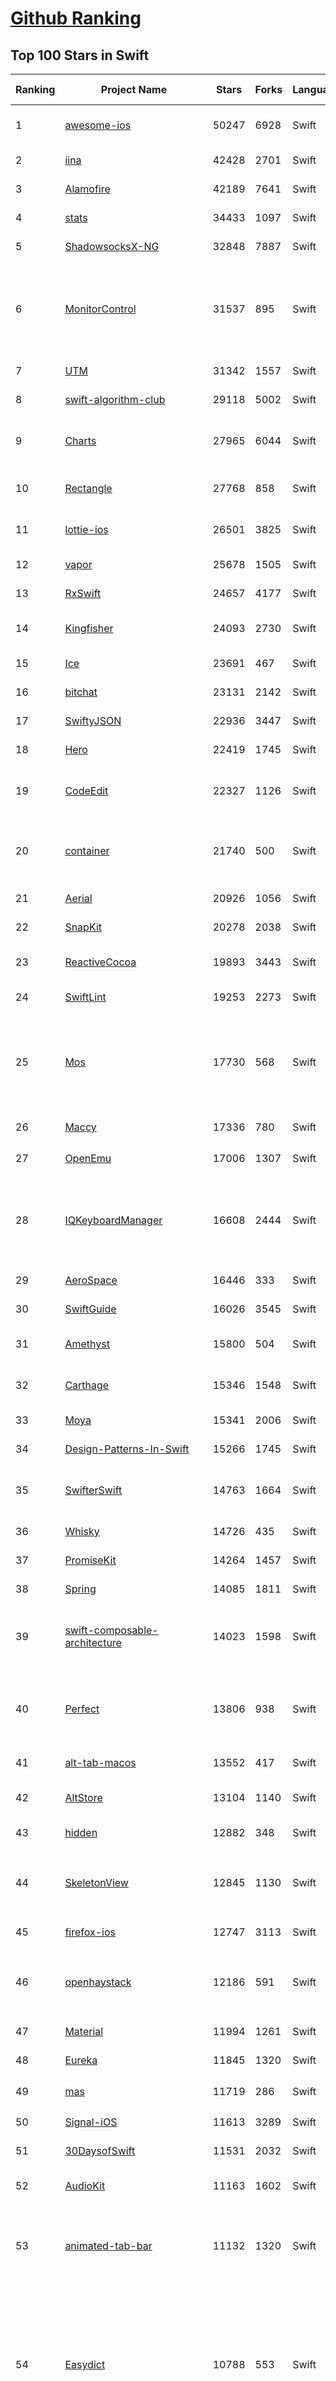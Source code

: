 [Github Ranking](../README.md)
==========

## Top 100 Stars in Swift

| Ranking | Project Name | Stars | Forks | Language | Open Issues | Description | Last Commit |
| ------- | ------------ | ----- | ----- | -------- | ----------- | ----------- | ----------- |
| 1 | [awesome-ios](https://github.com/vsouza/awesome-ios) | 50247 | 6928 | Swift | 0 | A curated list of awesome iOS ecosystem, including Objective-C and Swift Projects  | 2025-09-29T17:35:43Z |
| 2 | [iina](https://github.com/iina/iina) | 42428 | 2701 | Swift | 1801 | The modern video player for macOS. | 2025-10-27T20:58:31Z |
| 3 | [Alamofire](https://github.com/Alamofire/Alamofire) | 42189 | 7641 | Swift | 33 | Elegant HTTP Networking in Swift | 2025-10-14T00:07:35Z |
| 4 | [stats](https://github.com/exelban/stats) | 34433 | 1097 | Swift | 29 | macOS system monitor in your menu bar | 2025-10-26T12:48:56Z |
| 5 | [ShadowsocksX-NG](https://github.com/shadowsocks/ShadowsocksX-NG) | 32848 | 7887 | Swift | 309 | Next Generation of ShadowsocksX | 2024-10-29T12:19:30Z |
| 6 | [MonitorControl](https://github.com/MonitorControl/MonitorControl) | 31537 | 895 | Swift | 15 | 🖥 Control your display's brightness & volume on your Mac as if it was a native Apple Display. Use Apple Keyboard keys or custom shortcuts. Shows the native macOS OSDs. | 2025-07-25T21:43:11Z |
| 7 | [UTM](https://github.com/utmapp/UTM) | 31342 | 1557 | Swift | 928 | Virtual machines for iOS and macOS | 2025-10-01T23:05:05Z |
| 8 | [swift-algorithm-club](https://github.com/kodecocodes/swift-algorithm-club) | 29118 | 5002 | Swift | 32 | Algorithms and data structures in Swift, with explanations! | 2024-12-06T07:03:07Z |
| 9 | [Charts](https://github.com/ChartsOrg/Charts) | 27965 | 6044 | Swift | 890 | Beautiful charts for iOS/tvOS/OSX! The Apple side of the crossplatform MPAndroidChart. | 2025-05-13T04:45:38Z |
| 10 | [Rectangle](https://github.com/rxhanson/Rectangle) | 27768 | 858 | Swift | 90 | Move and resize windows on macOS with keyboard shortcuts and snap areas | 2025-10-25T16:11:32Z |
| 11 | [lottie-ios](https://github.com/airbnb/lottie-ios) | 26501 | 3825 | Swift | 42 | An iOS library to natively render After Effects vector animations | 2025-10-08T21:11:47Z |
| 12 | [vapor](https://github.com/vapor/vapor) | 25678 | 1505 | Swift | 94 | 💧 A server-side Swift HTTP web framework. | 2025-10-26T15:39:22Z |
| 13 | [RxSwift](https://github.com/ReactiveX/RxSwift) | 24657 | 4177 | Swift | 20 | Reactive Programming in Swift | 2025-10-25T07:00:10Z |
| 14 | [Kingfisher](https://github.com/onevcat/Kingfisher) | 24093 | 2730 | Swift | 170 | A lightweight, pure-Swift library for downloading and caching images from the web. | 2025-10-27T13:30:31Z |
| 15 | [Ice](https://github.com/jordanbaird/Ice) | 23691 | 467 | Swift | 260 | Powerful menu bar manager for macOS | 2025-09-20T20:28:17Z |
| 16 | [bitchat](https://github.com/permissionlesstech/bitchat) | 23131 | 2142 | Swift | 206 | bluetooth mesh chat, IRC vibes | 2025-10-28T18:19:16Z |
| 17 | [SwiftyJSON](https://github.com/SwiftyJSON/SwiftyJSON) | 22936 | 3447 | Swift | 116 | The better way to deal with JSON data in Swift. | 2025-05-27T07:57:34Z |
| 18 | [Hero](https://github.com/HeroTransitions/Hero) | 22419 | 1745 | Swift | 40 | Elegant transition library for iOS & tvOS | 2025-01-23T20:27:30Z |
| 19 | [CodeEdit](https://github.com/CodeEditApp/CodeEdit) | 22327 | 1126 | Swift | 181 | 📝 CodeEdit App for macOS – Elevate your code editing experience. Open source, free forever. | 2025-09-19T19:05:44Z |
| 20 | [container](https://github.com/apple/container) | 21740 | 500 | Swift | 176 | A tool for creating and running Linux containers using lightweight virtual machines on a Mac. It is written in Swift, and optimized for Apple silicon.  | 2025-10-27T22:04:17Z |
| 21 | [Aerial](https://github.com/JohnCoates/Aerial) | 20926 | 1056 | Swift | 83 | Apple TV Aerial Screensaver for Mac | 2025-08-12T15:58:24Z |
| 22 | [SnapKit](https://github.com/SnapKit/SnapKit) | 20278 | 2038 | Swift | 46 | A Swift Autolayout DSL for iOS & OS X | 2025-05-08T09:55:53Z |
| 23 | [ReactiveCocoa](https://github.com/ReactiveCocoa/ReactiveCocoa) | 19893 | 3443 | Swift | 4 | Cocoa framework and Obj-C dynamism bindings for ReactiveSwift. | 2025-09-12T03:55:10Z |
| 24 | [SwiftLint](https://github.com/realm/SwiftLint) | 19253 | 2273 | Swift | 393 | A tool to enforce Swift style and conventions. | 2025-10-28T19:53:21Z |
| 25 | [Mos](https://github.com/Caldis/Mos) | 17730 | 568 | Swift | 297 | 一个用于在 macOS 上平滑你的鼠标滚动效果或单独设置滚动方向的小工具, 让你的滚轮爽如触控板  \|  A lightweight tool used to smooth scrolling and set scroll direction independently for your mouse on macOS | 2025-10-27T17:20:03Z |
| 26 | [Maccy](https://github.com/p0deje/Maccy) | 17336 | 780 | Swift | 106 | Lightweight clipboard manager for macOS | 2025-09-15T21:23:36Z |
| 27 | [OpenEmu](https://github.com/OpenEmu/OpenEmu) | 17006 | 1307 | Swift | 389 | 🕹 Retro video game emulation for macOS | 2025-10-22T21:39:10Z |
| 28 | [IQKeyboardManager](https://github.com/hackiftekhar/IQKeyboardManager) | 16608 | 2444 | Swift | 8 | Codeless drop-in universal library allows to prevent issues of keyboard sliding up and cover UITextField/UITextView. Neither need to write any code nor any setup required and much more. | 2025-10-24T15:25:23Z |
| 29 | [AeroSpace](https://github.com/nikitabobko/AeroSpace) | 16446 | 333 | Swift | 171 | AeroSpace is an i3-like tiling window manager for macOS | 2025-10-22T02:50:11Z |
| 30 | [SwiftGuide](https://github.com/ipader/SwiftGuide) | 16026 | 3545 | Swift | 0 | Swift Featured Projects in brain Mapping | 2025-02-07T07:49:49Z |
| 31 | [Amethyst](https://github.com/ianyh/Amethyst) | 15800 | 504 | Swift | 316 | Automatic tiling window manager for macOS à la xmonad. | 2025-08-21T00:24:52Z |
| 32 | [Carthage](https://github.com/Carthage/Carthage) | 15346 | 1548 | Swift | 194 | A simple, decentralized dependency manager for Cocoa | 2025-09-10T15:36:04Z |
| 33 | [Moya](https://github.com/Moya/Moya) | 15341 | 2006 | Swift | 159 | Network abstraction layer written in Swift. | 2024-08-05T11:56:59Z |
| 34 | [Design-Patterns-In-Swift](https://github.com/ochococo/Design-Patterns-In-Swift) | 15266 | 1745 | Swift | 5 | 📖 Design Patterns implemented in Swift 5.0 | 2024-08-03T07:30:28Z |
| 35 | [SwifterSwift](https://github.com/SwifterSwift/SwifterSwift) | 14763 | 1664 | Swift | 25 | A handy collection of more than 500 native Swift extensions to boost your productivity. | 2025-10-22T11:43:07Z |
| 36 | [Whisky](https://github.com/Whisky-App/Whisky) | 14726 | 435 | Swift | 435 | A modern Wine wrapper for macOS built with SwiftUI | 2025-05-11T17:50:04Z |
| 37 | [PromiseKit](https://github.com/mxcl/PromiseKit) | 14264 | 1457 | Swift | 13 | Promises for Swift & ObjC. | 2025-10-02T05:05:34Z |
| 38 | [Spring](https://github.com/MengTo/Spring) | 14085 | 1811 | Swift | 132 | A library to simplify iOS animations in Swift. | 2023-07-03T14:28:34Z |
| 39 | [swift-composable-architecture](https://github.com/pointfreeco/swift-composable-architecture) | 14023 | 1598 | Swift | 17 | A library for building applications in a consistent and understandable way, with composition, testing, and ergonomics in mind. | 2025-10-27T17:44:53Z |
| 40 | [Perfect](https://github.com/PerfectlySoft/Perfect) | 13806 | 938 | Swift | 54 | Server-side Swift. The Perfect core toolset and framework for Swift Developers. (For mobile back-end development, website and API development, and more…) | 2024-02-03T15:38:39Z |
| 41 | [alt-tab-macos](https://github.com/lwouis/alt-tab-macos) | 13552 | 417 | Swift | 83 | Windows alt-tab on macOS  | 2025-10-26T16:45:20Z |
| 42 | [AltStore](https://github.com/altstoreio/AltStore) | 13104 | 1140 | Swift | 583 | AltStore is an alternative app store for non-jailbroken iOS devices. | 2025-07-18T20:29:33Z |
| 43 | [hidden](https://github.com/dwarvesf/hidden) | 12882 | 348 | Swift | 128 | An ultra-light MacOS utility that helps hide menu bar icons | 2023-08-15T15:05:34Z |
| 44 | [SkeletonView](https://github.com/Juanpe/SkeletonView) | 12845 | 1130 | Swift | 75 | ☠️ An elegant way to show users that something is happening and also prepare them to which contents they are awaiting | 2024-08-06T18:38:09Z |
| 45 | [firefox-ios](https://github.com/mozilla-mobile/firefox-ios) | 12747 | 3113 | Swift | 1724 | Firefox for iOS | 2025-10-29T00:31:05Z |
| 46 | [openhaystack](https://github.com/seemoo-lab/openhaystack) | 12186 | 591 | Swift | 128 | Build your own 'AirTags' 🏷 today! Framework for tracking personal Bluetooth devices via Apple's massive Find My network. | 2024-07-09T07:19:10Z |
| 47 | [Material](https://github.com/CosmicMind/Material) | 11994 | 1261 | Swift | 32 | A UI/UX framework for creating beautiful applications. | 2022-05-16T17:39:01Z |
| 48 | [Eureka](https://github.com/xmartlabs/Eureka) | 11845 | 1320 | Swift | 163 | Elegant iOS form builder in Swift | 2024-09-12T17:04:03Z |
| 49 | [mas](https://github.com/mas-cli/mas) | 11719 | 286 | Swift | 89 | :package: Mac App Store command line interface | 2025-10-15T22:48:47Z |
| 50 | [Signal-iOS](https://github.com/signalapp/Signal-iOS) | 11613 | 3289 | Swift | 92 | A private messenger for iOS. | 2025-10-28T16:36:52Z |
| 51 | [30DaysofSwift](https://github.com/allenwong/30DaysofSwift) | 11531 | 2032 | Swift | 7 | A self-taught project to learn Swift. | 2022-05-21T17:40:30Z |
| 52 | [AudioKit](https://github.com/AudioKit/AudioKit) | 11163 | 1602 | Swift | 32 | Audio synthesis, processing, & analysis platform for iOS, macOS and tvOS | 2025-09-11T01:20:44Z |
| 53 | [animated-tab-bar](https://github.com/Ramotion/animated-tab-bar) | 11132 | 1320 | Swift | 9 | :octocat: RAMAnimatedTabBarController is a Swift UI module library for adding animation to iOS tabbar items and icons. iOS library made by @Ramotion | 2022-01-26T02:40:50Z |
| 54 | [Easydict](https://github.com/tisfeng/Easydict) | 10788 | 553 | Swift | 113 | 一个简洁优雅的词典翻译 macOS App。开箱即用，支持离线 OCR 识别，支持有道词典，🍎 苹果系统词典，🍎 苹果系统翻译，OpenAI，Gemini，DeepL，Google，Bing，腾讯，百度，阿里，小牛，彩云和火山翻译。A concise and elegant Dictionary and Translator macOS App for looking up words and translating text.  | 2025-10-25T12:03:11Z |
| 55 | [NVActivityIndicatorView](https://github.com/ninjaprox/NVActivityIndicatorView) | 10718 | 1166 | Swift | 1 | A collection of awesome loading animations | 2024-04-17T15:35:05Z |
| 56 | [CryptoSwift](https://github.com/krzyzanowskim/CryptoSwift) | 10512 | 1793 | Swift | 0 | CryptoSwift is a growing collection of standard and secure cryptographic algorithms implemented in Swift | 2025-07-10T07:26:39Z |
| 57 | [folding-cell](https://github.com/Ramotion/folding-cell) | 10234 | 1147 | Swift | 7 | :octocat: 📃 FoldingCell is an expanding content cell with animation made by @Ramotion | 2024-04-28T23:42:52Z |
| 58 | [pock](https://github.com/pock/pock) | 10133 | 370 | Swift | 68 | Widgets manager for MacBook Touch Bar | 2022-11-12T18:15:22Z |
| 59 | [PlayCover](https://github.com/PlayCover/PlayCover) | 10128 | 842 | Swift | 462 | Community fork of PlayCover | 2025-10-22T18:53:41Z |
| 60 | [SQLite.swift](https://github.com/stephencelis/SQLite.swift) | 10040 | 1622 | Swift | 136 | A type-safe, Swift-language layer over SQLite3. | 2025-09-17T19:24:10Z |
| 61 | [swift-package-manager](https://github.com/swiftlang/swift-package-manager) | 10028 | 1423 | Swift | 975 | The Package Manager for the Swift Programming Language | 2025-10-29T00:08:35Z |
| 62 | [Quick](https://github.com/Quick/Quick) | 9838 | 906 | Swift | 35 | The Swift (and Objective-C) testing framework. | 2025-10-04T04:52:48Z |
| 63 | [FlappySwift](https://github.com/newlinedotco/FlappySwift) | 9705 | 2677 | Swift | 5 | swift implementation of flappy bird. More at fullstackedu.com | 2023-04-29T03:44:50Z |
| 64 | [eul](https://github.com/gao-sun/eul) | 9641 | 359 | Swift | 66 | 🖥️ macOS status monitoring app written in SwiftUI. | 2024-05-25T22:59:12Z |
| 65 | [R.swift](https://github.com/mac-cain13/R.swift) | 9591 | 784 | Swift | 73 | Strong typed, autocompleted resources like images, fonts and segues in Swift projects | 2025-04-01T13:18:36Z |
| 66 | [iOSInterviewQuestions](https://github.com/ChenYilong/iOSInterviewQuestions) | 9486 | 2786 | Swift | 66 | iOS interview questions;iOS面试题集锦（附答案）  | 2025-02-19T02:34:56Z |
| 67 | [SwiftGen](https://github.com/SwiftGen/SwiftGen) | 9482 | 756 | Swift | 122 | The Swift code generator for your assets, storyboards, Localizable.strings, … — Get rid of all String-based APIs! | 2024-07-19T15:53:13Z |
| 68 | [Loop](https://github.com/MrKai77/Loop) | 9408 | 199 | Swift | 71 | Window management made elegant. | 2025-10-28T03:30:02Z |
| 69 | [Pearcleaner](https://github.com/alienator88/Pearcleaner) | 9282 | 215 | Swift | 7 | A free, source-available and fair-code licensed mac app cleaner | 2025-10-28T23:50:42Z |
| 70 | [DevToysMac](https://github.com/DevToys-app/DevToysMac) | 9240 | 374 | Swift | 71 | DevToys For mac | 2024-05-03T04:09:41Z |
| 71 | [NetNewsWire](https://github.com/Ranchero-Software/NetNewsWire) | 9233 | 591 | Swift | 803 | RSS reader for macOS and iOS. | 2025-10-22T19:19:51Z |
| 72 | [ObjectMapper](https://github.com/tristanhimmelman/ObjectMapper) | 9180 | 1033 | Swift | 57 | Simple JSON Object mapping written in Swift | 2024-05-02T13:32:48Z |
| 73 | [react-native-vision-camera](https://github.com/mrousavy/react-native-vision-camera) | 8931 | 1291 | Swift | 246 | 📸 A powerful, high-performance React Native Camera library. | 2025-10-20T13:03:18Z |
| 74 | [AlDente-Battery_Care_and_Monitoring](https://github.com/AppHouseKitchen/AlDente-Battery_Care_and_Monitoring) | 8763 | 327 | Swift | 125 | Menubar Tool to set Charge Limits and Prolong Battery Lifespan | 2025-09-01T15:17:47Z |
| 75 | [WWDC](https://github.com/insidegui/WWDC) | 8733 | 777 | Swift | 20 | The unofficial WWDC app for macOS | 2025-09-10T13:50:47Z |
| 76 | [IBAnimatable](https://github.com/IBAnimatable/IBAnimatable) | 8662 | 780 | Swift | 45 | Design and prototype customized UI, interaction, navigation, transition and animation for App Store ready Apps in Interface Builder with IBAnimatable. | 2023-02-21T11:14:59Z |
| 77 | [Starscream](https://github.com/daltoniam/Starscream) | 8593 | 1258 | Swift | 145 | Websockets in swift for iOS and OSX | 2024-05-16T21:37:05Z |
| 78 | [gitignore.io](https://github.com/toptal/gitignore.io) | 8587 | 681 | Swift | 48 | Create useful .gitignore files for your project | 2024-12-23T15:12:40Z |
| 79 | [ios-oss](https://github.com/kickstarter/ios-oss) | 8585 | 1221 | Swift | 4 | Kickstarter for iOS. Bring new ideas to life, anywhere. | 2025-10-01T18:23:20Z |
| 80 | [Dozer](https://github.com/Mortennn/Dozer) | 8563 | 273 | Swift | 90 | Hide menu bar icons on macOS | 2023-11-30T13:45:27Z |
| 81 | [SwiftFormat](https://github.com/nicklockwood/SwiftFormat) | 8561 | 664 | Swift | 308 | A command-line tool and Xcode Extension for formatting Swift code | 2025-10-27T13:50:39Z |
| 82 | [Nuke](https://github.com/kean/Nuke) | 8451 | 556 | Swift | 41 | Image loading system | 2025-04-28T03:14:29Z |
| 83 | [swift-nio](https://github.com/apple/swift-nio) | 8291 | 712 | Swift | 187 | Event-driven network application framework for high performance protocol servers & clients, non-blocking. | 2025-10-27T10:30:21Z |
| 84 | [Swift-30-Projects](https://github.com/soapyigu/Swift-30-Projects) | 8271 | 1867 | Swift | 4 | 30 mini Swift Apps for self-study | 2023-06-07T19:22:26Z |
| 85 | [Clipy](https://github.com/Clipy/Clipy) | 8244 | 692 | Swift | 230 | Clipboard extension app for macOS. | 2024-06-29T14:02:13Z |
| 86 | [CopilotForXcode](https://github.com/intitni/CopilotForXcode) | 8218 | 431 | Swift | 34 | The first GitHub Copilot, Codeium and ChatGPT Xcode Source Editor Extension | 2025-10-24T09:24:10Z |
| 87 | [Gifski](https://github.com/sindresorhus/Gifski) | 8208 | 311 | Swift | 21 | 🌈 Convert videos to high-quality GIFs on your Mac | 2025-09-29T16:35:12Z |
| 88 | [KeychainAccess](https://github.com/kishikawakatsumi/KeychainAccess) | 8195 | 823 | Swift | 47 | Simple Swift wrapper for Keychain that works on iOS, watchOS, tvOS and macOS. | 2024-05-31T12:29:46Z |
| 89 | [LTMorphingLabel](https://github.com/lexrus/LTMorphingLabel) | 8152 | 789 | Swift | 24 | [EXPERIMENTAL] Graceful morphing effects for UILabel written in Swift. | 2025-06-09T14:18:21Z |
| 90 | [XcodesApp](https://github.com/XcodesOrg/XcodesApp) | 8069 | 357 | Swift | 163 | The easiest way to install and switch between multiple versions of Xcode - with a mouse click.  | 2025-09-20T04:53:56Z |
| 91 | [containerization](https://github.com/apple/containerization) | 8015 | 209 | Swift | 21 | Containerization is a Swift package for running Linux containers on macOS. | 2025-10-28T09:24:53Z |
| 92 | [Reachability.swift](https://github.com/ashleymills/Reachability.swift) | 8007 | 955 | Swift | 83 | Replacement for Apple's Reachability re-written in Swift with closures | 2024-10-03T11:54:56Z |
| 93 | [Awesome-ARKit](https://github.com/olucurious/Awesome-ARKit) | 7974 | 913 | Swift | 4 | A curated list of awesome ARKit projects and resources. Feel free to contribute! | 2024-05-09T12:55:22Z |
| 94 | [facebook-ios-sdk](https://github.com/facebook/facebook-ios-sdk) | 7957 | 3654 | Swift | 261 | Used to integrate the Facebook Platform with your iOS & tvOS apps. | 2025-10-09T06:32:11Z |
| 95 | [Sourcery](https://github.com/krzysztofzablocki/Sourcery) | 7934 | 635 | Swift | 82 | Meta-programming for Swift, stop writing boilerplate code. | 2025-09-18T10:20:50Z |
| 96 | [GRDB.swift](https://github.com/groue/GRDB.swift) | 7883 | 795 | Swift | 5 | A toolkit for SQLite databases, with a focus on application development | 2025-10-27T12:37:50Z |
| 97 | [SwiftUIX](https://github.com/SwiftUIX/SwiftUIX) | 7883 | 485 | Swift | 27 | An exhaustive expansion of the standard SwiftUI library. | 2025-05-29T23:53:58Z |
| 98 | [MochiDiffusion](https://github.com/MochiDiffusion/MochiDiffusion) | 7791 | 357 | Swift | 17 | Run Stable Diffusion on Mac natively | 2025-10-27T00:05:54Z |
| 99 | [secretive](https://github.com/maxgoedjen/secretive) | 7774 | 175 | Swift | 144 | Protect your SSH keys with your Mac's Secure Enclave | 2025-10-25T19:41:12Z |
| 100 | [XcodeGen](https://github.com/yonaskolb/XcodeGen) | 7744 | 858 | Swift | 349 | A Swift command line tool for generating your Xcode project | 2025-07-25T03:27:54Z |

